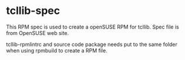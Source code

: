 # tcllib-spec

This RPM spec is used to create a openSUSE RPM for tcllib. Spec file is from OpenSUSE web site.

tcllib-rpmlintrc and source code package needs put to the same folder when using rpmbuild to create a RPM file.
